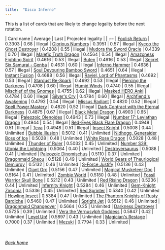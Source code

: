 ```yaml
---
title:  "Disco Inferno"
---
```


This is a list of cards that are likely to change legality before the next rotation.

| Card name | Average | Last | Projected legality |
| :-- |
[Foolish Return](https://db.ygoprodeck.com/card/?search=Foolish%20Return) | 0.3303 | 0.68 | Illegal |
[Glorious Numbers](https://db.ygoprodeck.com/card/?search=Glorious%20Numbers) | 0.3951 | 0.57 | Illegal |
[Kycoo the Ghost Destroyer](https://db.ygoprodeck.com/card/?search=Kycoo%20the%20Ghost%20Destroyer) | 0.4208 | 0.55 | Illegal |
[Mudora the Sword Oracle](https://db.ygoprodeck.com/card/?search=Mudora%20the%20Sword%20Oracle) | 0.4339 | 0.70 | Illegal |
[Malefic Truth Dragon](https://db.ygoprodeck.com/card/?search=Malefic%20Truth%20Dragon) | 0.4564 | 0.54 | Illegal |
[Amazoness Fighting Spirit](https://db.ygoprodeck.com/card/?search=Amazoness%20Fighting%20Spirit) | 0.4616 | 0.53 | Illegal |
[Buten](https://db.ygoprodeck.com/card/?search=Buten) | 0.4616 | 0.53 | Illegal |
[Secret Six Samurai - Genba](https://db.ygoprodeck.com/card/?search=Secret%20Six%20Samurai%20-%20Genba) | 0.4631 | 0.60 | Illegal |
[Inferno Hammer](https://db.ygoprodeck.com/card/?search=Inferno%20Hammer) | 0.4636 | 0.57 | Illegal |
[Soul Devouring Bamboo Sword](https://db.ygoprodeck.com/card/?search=Soul%20Devouring%20Bamboo%20Sword) | 0.4651 | 0.64 | Illegal |
[Instant Fusion](https://db.ygoprodeck.com/card/?search=Instant%20Fusion) | 0.4688 | 0.56 | Illegal |
[Raviel, Lord of Phantasms](https://db.ygoprodeck.com/card/?search=Raviel,%20Lord%20of%20Phantasms) | 0.4692 | 0.53 | Illegal |
[Stardust Re-Spark](https://db.ygoprodeck.com/card/?search=Stardust%20Re-Spark) | 0.4692 | 0.53 | Illegal |
[Piercing the Darkness](https://db.ygoprodeck.com/card/?search=Piercing%20the%20Darkness) | 0.4708 | 0.60 | Illegal |
[Humid Winds](https://db.ygoprodeck.com/card/?search=Humid%20Winds) | 0.4740 | 0.55 | Illegal |
[Mischief of the Gnomes](https://db.ygoprodeck.com/card/?search=Mischief%20of%20the%20Gnomes) | 0.4755 | 0.62 | Illegal |
[Masked HERO Anki](https://db.ygoprodeck.com/card/?search=Masked%20HERO%20Anki) | 0.4784 | 0.60 | Illegal |
[Silver's Cry](https://db.ygoprodeck.com/card/?search=Silver's%20Cry) | 0.4784 | 0.60 | Illegal |
[Archfiend's Awakening](https://db.ygoprodeck.com/card/?search=Archfiend's%20Awakening) | 0.4792 | 0.54 | Illegal |
[Missus Radiant](https://db.ygoprodeck.com/card/?search=Missus%20Radiant) | 0.4820 | 0.52 | Illegal |
[Spell Power Mastery](https://db.ygoprodeck.com/card/?search=Spell%20Power%20Mastery) | 0.4820 | 0.52 | Illegal |
[Dark Contract with the Eternal Darkness](https://db.ygoprodeck.com/card/?search=Dark%20Contract%20with%20the%20Eternal%20Darkness) | 0.4875 | 0.67 | Illegal |
[Black Metal Dragon](https://db.ygoprodeck.com/card/?search=Black%20Metal%20Dragon) | 0.4903 | 0.65 | Illegal |
[Paleozoic Olenoides](https://db.ygoprodeck.com/card/?search=Paleozoic%20Olenoides) | 0.4943 | 0.73 | Illegal |
[Number 17: Leviathan Dragon](https://db.ygoprodeck.com/card/?search=Number%2017:%20Leviathan%20Dragon) | 0.4944 | 0.54 | Illegal |
[Red-Eyes Black Flare Dragon](https://db.ygoprodeck.com/card/?search=Red-Eyes%20Black%20Flare%20Dragon) | 0.4948 | 0.51 | Illegal |
[Teva](https://db.ygoprodeck.com/card/?search=Teva) | 0.4948 | 0.51 | Illegal |
[Insect Knight](https://db.ygoprodeck.com/card/?search=Insect%20Knight) | 0.5008 | 0.44 | Unlimited |
[Bubble Illusion](https://db.ygoprodeck.com/card/?search=Bubble%20Illusion) | 0.5012 | 0.41 | Unlimited |
[Nidhogg, Generaider Boss of Ice](https://db.ygoprodeck.com/card/?search=Nidhogg,%20Generaider%20Boss%20of%20Ice) | 0.5028 | 0.48 | Unlimited |
[White Rose Dragon](https://db.ygoprodeck.com/card/?search=White%20Rose%20Dragon) | 0.5028 | 0.48 | Unlimited |
[Thunder of Ruler](https://db.ygoprodeck.com/card/?search=Thunder%20of%20Ruler) | 0.5032 | 0.45 | Unlimited |
[Number S39: Utopia the Lightning](https://db.ygoprodeck.com/card/?search=Number%20S39:%20Utopia%20the%20Lightning) | 0.5064 | 0.40 | Unlimited |
[Destroyersaurus](https://db.ygoprodeck.com/card/?search=Destroyersaurus) | 0.5088 | 0.41 | Unlimited |
[Paleozoic Dinomischus](https://db.ygoprodeck.com/card/?search=Paleozoic%20Dinomischus) | 0.5110 | 0.37 | Unlimited |
[Dragonmaid Sheou](https://db.ygoprodeck.com/card/?search=Dragonmaid%20Sheou) | 0.5128 | 0.49 | Unlimited |
[World Gears of Theurlogical Demiurgy](https://db.ygoprodeck.com/card/?search=World%20Gears%20of%20Theurlogical%20Demiurgy) | 0.5132 | 0.46 | Unlimited |
[S-Force Justify](https://db.ygoprodeck.com/card/?search=S-Force%20Justify) | 0.5136 | 0.43 | Unlimited |
[Giant Orc](https://db.ygoprodeck.com/card/?search=Giant%20Orc) | 0.5156 | 0.47 | Unlimited |
[Magical Musketeer Doc](https://db.ygoprodeck.com/card/?search=Magical%20Musketeer%20Doc) | 0.5164 | 0.41 | Unlimited |
[Zombie World](https://db.ygoprodeck.com/card/?search=Zombie%20World) | 0.5180 | 0.48 | Unlimited |
[Fossil Warrior Skull Bone](https://db.ygoprodeck.com/card/?search=Fossil%20Warrior%20Skull%20Bone) | 0.5212 | 0.43 | Unlimited |
[Red Rising Dragon](https://db.ygoprodeck.com/card/?search=Red%20Rising%20Dragon) | 0.5236 | 0.44 | Unlimited |
[Infernity Knight](https://db.ygoprodeck.com/card/?search=Infernity%20Knight) | 0.5284 | 0.46 | Unlimited |
[Gem-Knight Zirconia](https://db.ygoprodeck.com/card/?search=Gem-Knight%20Zirconia) | 0.5336 | 0.45 | Unlimited |
[Red Sprinter](https://db.ygoprodeck.com/card/?search=Red%20Sprinter) | 0.5340 | 0.42 | Unlimited |
[Howling Insect](https://db.ygoprodeck.com/card/?search=Howling%20Insect) | 0.5384 | 0.47 | Unlimited |
[The Phantom Knights of Rusty Bardiche](https://db.ygoprodeck.com/card/?search=The%20Phantom%20Knights%20of%20Rusty%20Bardiche) | 0.5460 | 0.47 | Unlimited |
[Spright Jet](https://db.ygoprodeck.com/card/?search=Spright%20Jet) | 0.5512 | 0.46 | Unlimited |
[Dragonmaid Changeover](https://db.ygoprodeck.com/card/?search=Dragonmaid%20Changeover) | 0.5664 | 0.25 | Unlimited |
[Darkness Destroyer](https://db.ygoprodeck.com/card/?search=Darkness%20Destroyer) | 0.5725 | 0.39 | Unlimited |
[Vera the Vernusylph Goddess](https://db.ygoprodeck.com/card/?search=Vera%20the%20Vernusylph%20Goddess) | 0.5847 | 0.42 | Unlimited |
[Level Up!](https://db.ygoprodeck.com/card/?search=Level%20Up!) | 0.5897 | 0.43 | Unlimited |
[Magician's Restage](https://db.ygoprodeck.com/card/?search=Magician's%20Restage) | 0.7000 | 0.37 | Unlimited |
[Mezuki](https://db.ygoprodeck.com/card/?search=Mezuki) | 0.7794 | 0.33 | Unlimited |

<br>

###### [Back home](index)